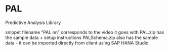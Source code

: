 PAL
===

Predictive Analysis Library

snippet filename “PAL nn” corresponds to the video it goes with
PAL.zip has the sample data + setup instructions
PALSchema.zip also has the sample data - it can be imported directly from client using SAP HANA Studio
